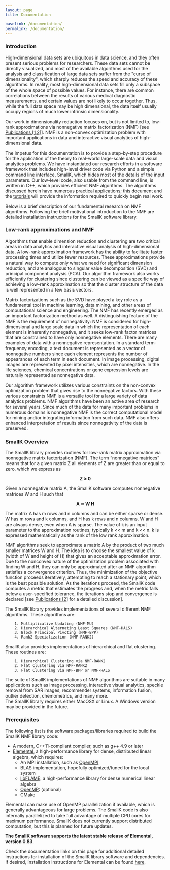 ```yaml
---
layout: page
title: Documentation

baselink: /documentation/
permalink: /documentation/
---
```


### Introduction

High-dimensional data sets are ubiquitous in data science, and they often present serious problems for researchers. These data sets cannot be directly visualized, and most of the available algorithms used for the analysis and classification of large data sets suffer from the "curse of dimensionality", which sharply reduces the speed and accuracy of these algorithms. In reality, most high-dimensional data sets fill only a subspace of the whole space of possible values. For instance, there are common correlations between the results of various medical diagnostic measurements, and certain values are not likely to occur together. Thus, while the full data space may be high dimensional, the data itself usually occupy regions of much lower intrinsic dimensionality.

Our work in dimensionality reduction focuses on, but is not limited to, low-rank approximations via nonnegative matrix factorization (NMF) [see [Publications [1,2]](http://smallk.github.io/publications/)]. NMF is a non-convex optimization problem with important applications in data and interactive visual analytics of high-dimensional data. 

The impetus for this documentation is to provide a step-by-step procedure for the application of the theory to real-world large-scale data and visual analytics problems. We have instantiated our research efforts in a software framework that includes high-level driver code via Python and a simple command line interface, SmallK, which hides most of the details of the input parameters. Our low-level code, also usable from the command line, is written in C++, which provides efficient NMF algorithms. The algorithms discussed herein have numerous practical applications; this document and the [tutorials](http://smallk.github.io/documentation/tutorials/) will provide the information required to quickly begin real work.

Below is a brief description of our fundamental research on NMF algorithms. Following the brief motivational introduction to the NMF are detailed installation instructions for the SmallK software library.

### Low-rank approximations and NMF

Algorithms that enable dimension reduction and clustering are two critical areas in data analytics and interactive visual analysis of high-dimensional data. A low-rank approximation framework has the ability to facilitate faster processing times and utilize fewer resources. These approximations provide a natural way to compute only what we need for significant dimension reduction, and are analogous to singular value decomposition (SVD) and principal component analysis (PCA). Our algorithm framework also works efficiently for clustering since clustering can be viewed as a specific way of achieving a low-rank approximation so that the cluster structure of the data is well represented in a few basis vectors. 

Matrix factorizations such as the SVD have played a key role as a fundamental tool in machine learning, data mining, and other areas of computational science and engineering. The NMF has recently emerged as an important factorization method as well. A distinguishing feature of the NMF is the requirement of nonnegativity: NMF is considered for high-dimensional and large scale data in which the representation of each element is inherently nonnegative, and it seeks low-rank factor matrices that are constrained to have only nonnegative elements. There are many examples of data with a nonnegative representation. In a standard term-frequency encoding, a text document is represented as a vector of nonnegative numbers since each element represents the number of appearances of each term in each document. In image processing, digital images are represented by pixel intensities, which are nonnegative. In the life sciences, chemical concentrations or gene expression levels are naturally represented as nonnegative data.

Our algorithm framework utilizes various constraints on the non-convex optimization problem that gives rise to the nonnegative factors. With these various constraints NMF is a versatile tool for a large variety of data analytics problems. NMF algorithms have been an active area of research for several years. Since much of the data for many important problems in numerous domains is nonnegative NMF is the correct computational model for mining and/or integrating information from such data. NMF also offers enhanced interpretation of results since nonnegativity of the data is preserved.

### SmallK Overview

The SmallK library provides routines for low-rank matrix approximation via nonnegative matrix factorization (NMF). The term “nonnegative matrices” means that for a given matrix Z all elements of Z are greater than or equal to zero, which we express as 

<p style="text-align: center; font-weight: bold;">Z &ge; 0</p>

Given a nonnegative matrix A, the SmallK software computes nonnegative matrices W and H such that

<p style="text-align: center; font-weight: bold;">A &cong; W H</p>

The matrix A has m rows and n columns and can be either sparse or dense.  W has m rows and k columns, and H has k rows and n columns. W and H are always dense, even when A is sparse.  The value of k is an input parameter to the approximation routines; typically k << m and k << n. k is expressed mathematically as the rank of the low rank approximation.

NMF algorithms seek to approximate a matrix A by the product of two much smaller matrices W and H.  The idea is to choose the smallest value of k (width of W and height of H) that gives an acceptable approximation error. Due to the nonconvex nature of the optimization problem associated with finding W and H, they can only be approximated after an NMF algorithm satisfies a convergence criterion. Thus, the minimization of the objective function proceeds iteratively, attempting to reach a stationary point, which is the best possible solution.  As the iterations proceed, the SmallK code computes a metric that estimates the progress and, when the metric falls below a user-specified tolerance, the iterations stop and convergence is declared [see [Publications [2]](http://smallk.github.io/publications/) for a detailed discussion].

The SmallK library provides implementations of several different NMF algorithms.  These algorithms are:

		1. Multiplicative Updating (NMF-MU)
		2. Hierarchical Alternating Least Squares (NMF-HALS)
		3. Block Principal Pivoting (NMF-BPP)
		4. Rank2 Specialization (NMF-RANK2)

SmallK also provides implementations of hierarchical and flat clustering.  These routines are:

		1. Hierarchical Clustering via NMF-RANK2
		2. Flat Clustering via NMF-RANK2
		3. Flat Clustering via NMF-BPP or NMF-HALS

The suite of SmallK implementations of NMF algorithms are suitable in many applications such as image processing, interactive visual analytics, speckle removal from SAR images, recommender systems, information fusion, outlier detection, chemometrics, and many more.
<br>The SmallK library requires either MacOSX or Linux.  A Windows version may be provided in the future.
### Prerequisites
The following list is the software packages/libraries required to build the SmallK NMF library code:

* A modern, C++11-compliant compiler, such as g++ 4.9 or later
* [Elemental](http://libelemental.org/), a high-performance library for dense, distributed linear algebra, which requires:
  * An MPI installation, such as [OpenMPI](http://www.open-mpi.org/software/ompi/v1.6/)
  * BLAS implementation, hopefully optimized/tuned for the local system
  * [libFLAME](http://www.cs.utexas.edu/~flame/web/libFLAME.html): a high-performance library for dense numerical linear algebra
  * [OpenMP](http://openmp.org/wp/): (optional) 
  * CMake

Elemental can make use of OpenMP parallelization if available, which is generally advantageous for large problems.  The SmallK code is also internally parallelized to take full advantage of multiple CPU cores for maximum performance.  SmallK does not currently support distributed computation, but this is planned for future updates.

<b>The SmallK software supports the latest stable release of Elemental, version 0.83</b>.

Check the documentation links on this page for additional detailed instructions for installation of the SmallK library software and dependencies. If desired, Installation instructions for Elemental can be found [here](http://libelemental.org/documentation/).
